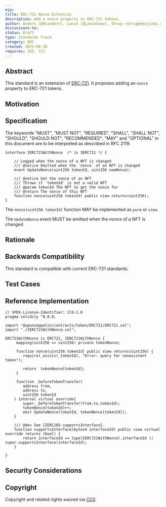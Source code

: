 ```yaml
---
eip: 
title: ERC-721 Nonce Extension
description: Add a nonce property to ERC-721 tokens.
author: Anders (@0xanders), Lance (@LanceSnow), Shrug <shrug@emojidao.org>
discussions-to: 
status: Draft
type: Standards Track
category: ERC
created: 2022-04-10
requires: 165, 721
---
```


## Abstract

This standard is an extension of [ERC-721](./eip-721.md). It proposes adding an `nonce` property to ERC-721 tokens.

## Motivation


## Specification

The keywords "MUST", "MUST NOT", "REQUIRED", "SHALL", "SHALL NOT", "SHOULD", "SHOULD NOT", "RECOMMENDED", "MAY" and "OPTIONAL" in this document are to be interpreted as described in RFC 2119.

```solidity
interface IERC721WithNonce  /* is IERC721 */ {

    // Logged when the nonce of a NFT is changed 
    /// @notice Emitted when the `nonce` of an NFT is changed
    event UpdateNonce(uint256 tokenId, uint256 newNonce);

    /// @notice Get the nonce of an NFT
    /// Throws if `tokenId` is not a valid NFT
    /// @param tokenId The NFT to get the nonce for
    /// @return The nonce of this NFT
    function nonce(uint256 tokenId) public view returns(uint256);
}
```

The `nonce(uint256 tokenId)` function MAY be implemented as `pure` or `view`.

The `UpdateNonce` event MUST be emitted when the nonce of a NFT is changed.


## Rationale



## Backwards Compatibility

This standard is compatible with current ERC-721 standards.

## Test Cases


## Reference Implementation

```solidity
// SPDX-License-Identifier: CC0-1.0
pragma solidity ^0.8.0;

import "@openzeppelin/contracts/token/ERC721/ERC721.sol";
import "./IERC721WithNonce.sol";

ERC721WithNonce is ERC721, IERC721WithNonce {
     mapping(uint256 => uint256) private tokenNonce;
      
     function nonce(uint256 tokenId) public view returns(uint256) {
        require(_exists(_tokenId), "Error: query for nonexistent token");

        return  tokenNonce[tokenId];
     }

     function _beforeTokenTransfer(
        address from,
        address to,
        uint256 tokenId
    ) internal virtual override{
        super._beforeTokenTransfer(from,to,tokenId);
        tokenNonce[tokenId]++;
        emit UpdateNonce(tokenId, tokenNonce[tokenId]);
    }

    /// @dev See {IERC165-supportsInterface}.
    function supportsInterface(bytes4 interfaceId) public view virtual override returns (bool) {
        return interfaceId == type(IERC721WithNonce).interfaceId || super.supportsInterface(interfaceId);
    }
     
}
```

## Security Considerations



## Copyright
Copyright and related rights waived via [CC0](https://creativecommons.org/publicdomain/zero/1.0/).

